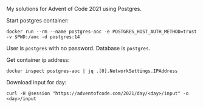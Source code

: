 My solutions for Advent of Code 2021 using Postgres.

Start postgres container:
```shell
docker run --rm --name postgres-aoc -e POSTGRES_HOST_AUTH_METHOD=trust -v $PWD:/aoc -d postgres:14
```

User is `postgres` with no password. Database is `postgres`.

Get container ip address:
```shell
docker inspect postgres-aoc | jq .[0].NetworkSettings.IPAddress
```

Download input for day:
```shell
curl -H @session "https://adventofcode.com/2021/day/<day>/input" -o <day>/input
```
